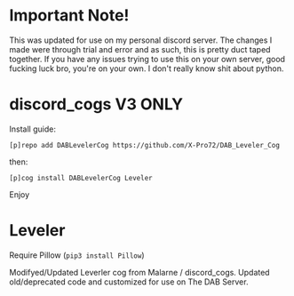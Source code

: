 # Important Note!
This was updated for use on my personal discord server. 
The changes I made were through trial and error and as such, this is pretty duct taped together.
If you have any issues trying to use this on your own server, good fucking luck bro, you're on your own. I don't really know shit about python.

# discord_cogs V3 ONLY

Install guide:

`[p]repo add DABLevelerCog https://github.com/X-Pro72/DAB_Leveler_Cog`

then:

`[p]cog install DABLevelerCog Leveler`

Enjoy

# Leveler
Require Pillow (`pip3 install Pillow`)

Modifyed/Updated Leverler cog from Malarne / discord_cogs.
Updated old/deprecated code and customized for use on The DAB Server.
